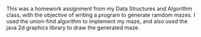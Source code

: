 This was a homework assignment from my Data Structures and Algorithm class, with the objective of writing a program
to generate ramdom mazes. I used the union-find algorithm to implement my maze, and also used the java 2d graphics
library to draw the generated maze.
